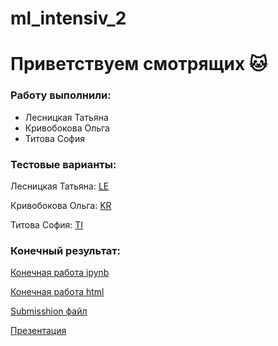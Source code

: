 # ml_intensiv_2
# Приветствуем смотрящих 🐱
### Работу выполнили:
- Лесницкая Татьяна
- Кривобокова Ольга
- Титова София
### Тестовые варианты:

Лесницкая Татьяна: [LE](https://github.com/sollltit/ml_intensiv_2/tree/lesnitskaya)

Кривобокова Ольга: [KR](https://github.com/sollltit/ml_intensiv_2/tree/krivobokova)

Титова София: [TI](https://github.com/sollltit/ml_intensiv_2/tree/titova)

### Конечный результат:
[Конечная работа ipynb](https://github.com/sollltit/ml_intensiv_2/blob/main/%D0%9E%D0%B1%D1%89%D0%B8%D0%B9%D0%B8%D1%82%D0%BE%D0%B3)

[Конечная работа html]()

[Submisshion файл](https://github.com/sollltit/ml_intensiv_2/blob/main/submission.csv)

[Презентация](https://github.com/sollltit/ml_intensiv_2/blob/main/samolet_presentation_template.pdf)
